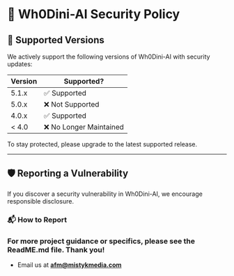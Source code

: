 # 🔐 Wh0Dini-AI Security Policy

## 📌 Supported Versions

We actively support the following versions of Wh0Dini-AI with security updates:

| Version | Supported?          |
|---------|---------------------|
| 5.1.x   | ✅ Supported         |
| 5.0.x   | ❌ Not Supported     |
| 4.0.x   | ✅ Supported         |
| < 4.0   | ❌ No Longer Maintained |

To stay protected, please upgrade to the latest supported release.

---

## 🛡️ Reporting a Vulnerability

If you discover a security vulnerability in Wh0Dini-AI, we encourage responsible disclosure.

### 📬 How to Report

### For more project guidance or specifics, please see the ReadME.md file. Thank you!

- Email us at **afm@mistykmedia.com**
